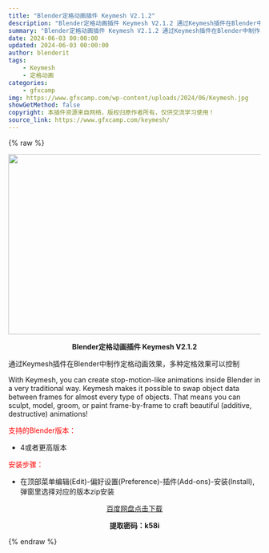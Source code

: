 ```yaml
---
title: "Blender定格动画插件 Keymesh V2.1.2"
description: "Blender定格动画插件 Keymesh V2.1.2 通过Keymesh插件在Blender中制作定格动画效果，多种定格效果可以控制 With Keymesh, you can create st..."
summary: "Blender定格动画插件 Keymesh V2.1.2 通过Keymesh插件在Blender中制作定格动画效果，多种定格效果可以控制 With Keymesh, you can create st..."
date: 2024-06-03 00:00:00
updated: 2024-06-03 00:00:00
author: blenderit
tags: 
    - Keymesh
    - 定格动画
categories:
    - gfxcamp
img: https://www.gfxcamp.com/wp-content/uploads/2024/06/Keymesh.jpg
showGetMethod: false
copyright: 本插件资源来自网络，版权归原作者所有，仅供交流学习使用！
source_link: https://www.gfxcamp.com/keymesh/
---
```


{% raw %}
<div><p><img decoding="async" class="aligncenter size-full wp-image-121945" src="https://www.gfxcamp.com/wp-content/uploads/2024/06/Keymesh.jpg" data-src="https://www.gfxcamp.com/wp-content/uploads/2024/06/Keymesh.jpg" alt="" width="640" height="360" data-srcset="https://www.gfxcamp.com/wp-content/uploads/2024/06/Keymesh.jpg 640w, https://www.gfxcamp.com/wp-content/uploads/2024/06/Keymesh-150x84.jpg 150w" data-sizes="(max-width: 640px) 100vw, 640px"></p><p style="text-align: center;"><strong>Blender定格动画插件 Keymesh V2.1.2</strong></p><p>通过Keymesh插件在Blender中制作定格动画效果，多种定格效果可以控制</p><p>With Keymesh, you can create stop-motion-like animations inside Blender in a very traditional way. Keymesh makes it possible to swap object data between frames for almost every type of objects. That means you can sculpt, model, groom, or paint frame-by-frame to craft beautiful (additive, destructive) animations!</p><p style="text-align: left;"><span style="color: #ff0000;">支持的Blender版本：</span></p><ul>
<li style="text-align: left;">4或者更高版本</li>
</ul><p><span style="color: #ff0000;">安装步骤：</span></p><ul>
<li>在顶部菜单编辑(Edit)-偏好设置(Preference)-插件(Add-ons)-安装(Install),弹窗里选择对应的版本zip安装</li>
</ul><p style="text-align: center;"><a class="maxbutton-3 maxbutton maxbutton-baidu" target="_blank" rel="noopener" href="https://pan.baidu.com/s/1B24Xol7H938t8IvFwU3nNg?pwd=k58i"><span class="mb-text">百度网盘点击下载</span></a></p><p style="text-align: center;"><strong>提取密码：k58i</strong></p></div>
<div style="display: none">gfxcamp</div>
{% endraw %}
